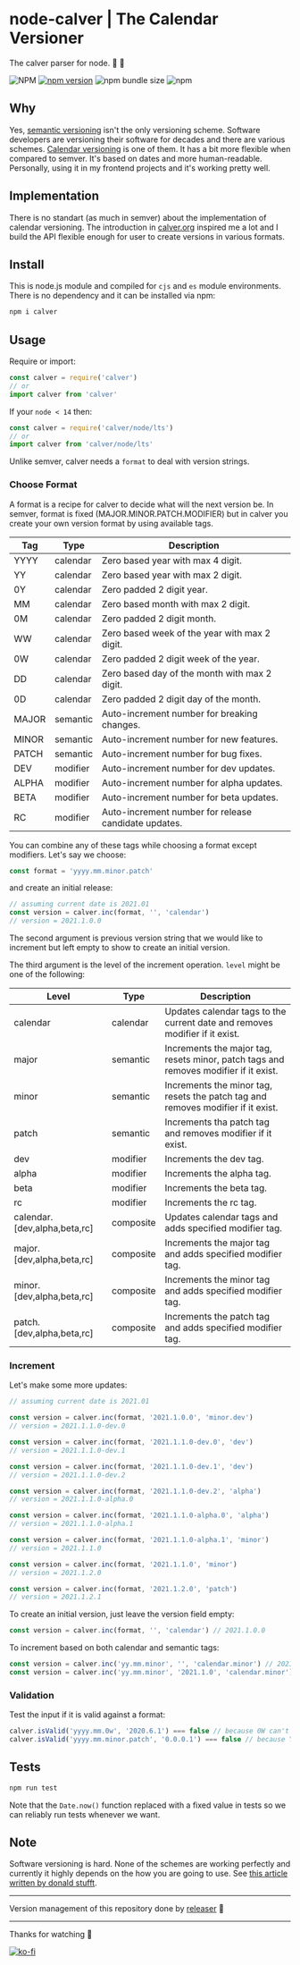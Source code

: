 # node-calver | The Calendar Versioner
The calver parser for node. 📆 🚀

![NPM](https://img.shields.io/npm/l/calver)
[![npm version](https://badge.fury.io/js/calver.svg)](https://badge.fury.io/js/calver)
![npm bundle size](https://img.shields.io/bundlephobia/min/calver)
![npm](https://img.shields.io/npm/dy/calver)

## Why
Yes, [semantic versioning](https://semver.org/) isn't the only versioning scheme. Software developers are versioning their software for decades and there are various schemes. [Calendar versioning](https://calver.org/) is one of them. It has a bit more flexible when compared to semver. It's based on dates and more human-readable. Personally, using it in my frontend projects and it's working pretty well.

## Implementation
There is no standart (as much in semver) about the implementation of calendar versioning. The introduction in [calver.org](https://calver.org/) inspired me a lot and I build the API flexible enough for user to create versions in various formats.

## Install
This is node.js module and compiled for `cjs` and `es` module environments. There is no dependency and it can be installed via npm:
```sh
npm i calver
```

## Usage
Require or import:
```js
const calver = require('calver')
// or
import calver from 'calver'
```
If your `node < 14` then:
```js
const calver = require('calver/node/lts')
// or
import calver from 'calver/node/lts'
```

Unlike semver, calver needs a `format` to deal with version strings. 

### Choose Format
A format is a recipe for calver to decide what will the next version be. In semver, format is fixed (MAJOR.MINOR.PATCH.MODIFIER) but in calver you create your own version format by using available tags.

| Tag       | Type      | Description |
| ---       | ---       | --- |
| YYYY      | calendar  | Zero based year with max 4 digit. |
| YY        | calendar  | Zero based year with max 2 digit. |
| 0Y        | calendar  | Zero padded 2 digit year. |
| MM        | calendar  | Zero based month with max 2 digit. |
| 0M        | calendar  | Zero padded 2 digit month. |
| WW        | calendar  | Zero based week of the year with max 2 digit. |
| 0W        | calendar  | Zero padded 2 digit week of the year. |
| DD        | calendar  | Zero based day of the month with max 2 digit. |
| 0D        | calendar  | Zero padded 2 digit day of the month. |
| MAJOR     | semantic  | Auto-increment number for breaking changes. |
| MINOR     | semantic  | Auto-increment number for new features. |
| PATCH     | semantic  | Auto-increment number for bug fixes. |
| DEV       | modifier  | Auto-increment number for dev updates. |
| ALPHA     | modifier  | Auto-increment number for alpha updates. |
| BETA      | modifier  | Auto-increment number for beta updates. |
| RC        | modifier  | Auto-increment number for release candidate updates. |

You can combine any of these tags while choosing a format except modifiers. Let's say we choose:
```js
const format = 'yyyy.mm.minor.patch'
```
and create an initial release:
```js
// assuming current date is 2021.01
const version = calver.inc(format, '', 'calendar')
// version = 2021.1.0.0
```
The second argument is previous version string that we would like to increment but left empty to show to create an initial version.

The third argument is the level of the increment operation. `level` might be one of the following:

| Level                         | Type      | Description |
| ---                           | ---       | --- |
| calendar                      | calendar  | Updates calendar tags to the current date and removes modifier if it exist. |
| major                         | semantic  | Increments the major tag, resets minor, patch tags and removes modifier if it exist. |
| minor                         | semantic  | Increments the minor tag, resets the patch tag and removes modifier if it exist. |
| patch                         | semantic  | Increments tha patch tag and removes modifier if it exist. |
| dev                           | modifier  | Increments the dev tag. |
| alpha                         | modifier  | Increments the alpha tag. |
| beta                          | modifier  | Increments the beta tag. |
| rc                            | modifier  | Increments the rc tag. |
| calendar.[dev,alpha,beta,rc]  | composite | Updates calendar tags and adds specified modifier tag. |
| major.[dev,alpha,beta,rc]     | composite | Increments the major tag and adds specified modifier tag. |
| minor.[dev,alpha,beta,rc]     | composite | Increments the minor tag and adds specified modifier tag. |
| patch.[dev,alpha,beta,rc]     | composite | Increments the patch tag and adds specified modifier tag. |

### Increment
Let's make some more updates:
```js
// assuming current date is 2021.01

const version = calver.inc(format, '2021.1.0.0', 'minor.dev')
// version = 2021.1.1.0-dev.0

const version = calver.inc(format, '2021.1.1.0-dev.0', 'dev')
// version = 2021.1.1.0-dev.1

const version = calver.inc(format, '2021.1.1.0-dev.1', 'dev')
// version = 2021.1.1.0-dev.2

const version = calver.inc(format, '2021.1.1.0-dev.2', 'alpha')
// version = 2021.1.1.0-alpha.0

const version = calver.inc(format, '2021.1.1.0-alpha.0', 'alpha')
// version = 2021.1.1.0-alpha.1

const version = calver.inc(format, '2021.1.1.0-alpha.1', 'minor')
// version = 2021.1.1.0

const version = calver.inc(format, '2021.1.1.0', 'minor')
// version = 2021.1.2.0

const version = calver.inc(format, '2021.1.2.0', 'patch')
// version = 2021.1.2.1
```

To create an initial version, just leave the version field empty:
```js
const version = calver.inc(format, '', 'calendar') // 2021.1.0.0
```

To increment based on both calendar and semantic tags:
```js
const version = calver.inc('yy.mm.minor', '', 'calendar.minor') // 2021.1.0
const version = calver.inc('yy.mm.minor', '2021.1.0', 'calendar.minor') // 2021.1.1
```

### Validation
Test the input if it is valid against a format:
```js
calver.isValid('yyyy.mm.0w', '2020.6.1') === false // because 0W can't be "1", it should be "01"
calver.isValid('yyyy.mm.minor.patch', '0.0.0.1') === false // because YYYY and MM can't be "0"
```

## Tests
```js
npm run test
```
Note that the `Date.now()` function replaced with a fixed value in tests so we can reliably run tests whenever we want.

## Note
Software versioning is hard. None of the schemes are working perfectly and currently it highly depends on the how you are going to use. See [this article written by donald stufft](https://caremad.io/posts/2016/02/versioning-software/).

---

Version management of this repository done by [releaser](https://github.com/muratgozel/node-releaser) 🚀

---

Thanks for watching 🐬

[![ko-fi](https://www.ko-fi.com/img/githubbutton_sm.svg)](https://ko-fi.com/F1F1RFO7)
